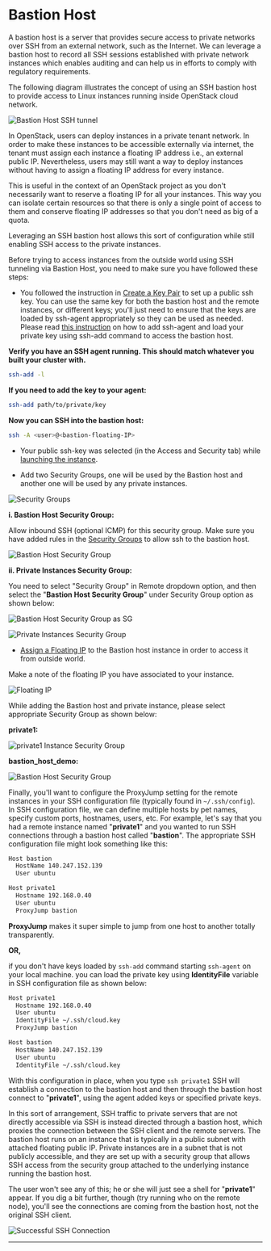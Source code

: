 # Bastion Host

A bastion host is a server that provides secure access to private networks over
SSH from an external network, such as the Internet. We can leverage a bastion
host to record all SSH sessions established with private network instances
which enables auditing and can help us in efforts to comply with regulatory requirements.

The following diagram illustrates the concept of using an SSH bastion host to
provide access to Linux instances running inside OpenStack cloud network.

![Bastion Host SSH tunnel](images/bastion_host_ssh_tunnel.png)

In OpenStack, users can deploy instances in a private tenant network. In order
to make these instances to be accessible externally via internet, the tenant
must assign each instance a floating IP address i.e., an external public IP.
Nevertheless, users may still want a way to deploy instances without having to
assign a floating IP address for every instance.

This is useful in the context of an OpenStack project as you don't necessarily
want to reserve a floating IP for all your instances. This way you can isolate
certain resources so that there is only a single point of access to them and
conserve floating IP addresses so that you don't need as big of a quota.

Leveraging an SSH bastion host allows this sort of configuration while still
enabling SSH access to the private instances.

Before trying to access instances from the outside world using SSH tunneling
via Bastion Host, you need to make sure you have followed these steps:

- You followed the instruction in [Create a Key Pair](../../access-and-security/create-a-key-pair.md)
to set up a public ssh key. You can use the same key for both the bastion
host and the remote instances, or different keys; you'll just need to ensure
that the keys are loaded by ssh-agent appropriately so they can be used as
needed. Please read [this instruction](../../access-and-security/create-a-key-pair/#adding-your-ssh-key-to-the-ssh-agent)
on how to add ssh-agent and load your private key using ssh-add command to
access the bastion host.

**Verify you have an SSH agent running. This should match whatever you built
your cluster with.**

```sh
ssh-add -l
```

**If you need to add the key to your agent:**

```sh
ssh-add path/to/private/key
```

**Now you can SSH into the bastion host:**

```sh
ssh -A <user>@<bastion-floating-IP>
```

- Your public ssh-key was selected (in the Access and Security tab) while
[launching the instance](../launch-a-VM.md).

- Add two Security Groups, one will be used by the Bastion host and another one
will be used by any private instances.

![Security Groups](images/security_groups.png)

**i. Bastion Host Security Group:**

Allow inbound SSH (optional ICMP) for this security group. Make sure you have
added rules in the [Security Groups](../../access-and-security/security-groups/
) to allow ssh to the bastion host.

![Bastion Host Security Group](images/bastion_host_security_group.png)

**ii. Private Instances Security Group:**

You need to select "Security Group" in Remote dropdown option, and
then select the "**Bastion Host Security Group**" under Security
Group option as shown below:

![Bastion Host Security Group as SG](images/select_bastion_sg_as_remote.png)

![Private Instances Security Group](images/private_instances_sg.png)

- [Assign a Floating IP](../assign-a-floating-IP.md)
to the Bastion host instance in order to access it from outside world.

Make a note of the floating IP you have associated to your instance.

![Floating IP](images/floating_ip.png)

While adding the Bastion host and private instance, please select appropriate
Security Group as shown below:

**private1:**

![private1 Instance Security Group](images/private1_sg.png)

**bastion_host_demo:**

![Bastion Host Security Group](images/bastion_host_demo_sg.png)

Finally, you'll want to configure the ProxyJump setting for the remote
instances in your SSH configuration file (typically found in `~/.ssh/config`).
In SSH configuration file, we can define multiple hosts by pet names, specify
custom ports, hostnames, users, etc. For example, let's say that you had a
remote instance named "**private1**" and you wanted to run SSH connections
through a bastion host called "**bastion**". The appropriate SSH configuration
file might look something like this:

```sh
Host bastion
  HostName 140.247.152.139
  User ubuntu

Host private1
  Hostname 192.168.0.40
  User ubuntu
  ProxyJump bastion
```

**ProxyJump** makes it super simple to jump from one host to another totally transparently.

**OR,**

if you don't have keys loaded by `ssh-add` command starting `ssh-agent` on your
local machine. you can load the private key using **IdentityFile** variable in
SSH configuration file as shown below:

```sh
Host private1
  Hostname 192.168.0.40
  User ubuntu
  IdentityFile ~/.ssh/cloud.key
  ProxyJump bastion

Host bastion
  HostName 140.247.152.139
  User ubuntu
  IdentityFile ~/.ssh/cloud.key
```

With this configuration in place, when you type `ssh private1` SSH will
establish a connection to the bastion host and then through the bastion host
connect to "**private1**", using the agent added keys or specified private keys.

In this sort of arrangement, SSH traffic to private servers that are not
directly accessible via SSH is instead directed through a bastion host, which
proxies the connection between the SSH client and the remote servers. The
bastion host runs on an instance that is typically in a public subnet with
attached floating public IP. Private instances are in a subnet that is not
publicly accessible, and they are set up with a security group that allows SSH
access from the security group attached to the underlying instance running the
bastion host.

The user won't see any of this; he or she will just see a shell for
"**private1**" appear. If you dig a bit further, though (try running who on the
remote node), you'll see the connections are coming from the bastion host, not
the original SSH client.

![Successful SSH Connection](images/ssh_connection_successful.png)

---
